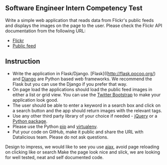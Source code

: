 ## Software Engineer Intern Competency Test

Write a simple web application that reads data from Flickr's public feeds and displays the images on the page to the user.
Please check the Flickr API documentation from the following URL:

- [Flickr]( http://www.flickr.com/services/feeds/)
- [Public feed](https://api.flickr.com/services/feeds/photos_public.gne)

## Instruction

- Write the application in Flask/Django. [Flask]((http://flask.pocoo.org/) and [Django](https://www.djangoproject.com/) are Python based web frameworks. We recommend the Flask but you can use the Django if you prefer that way.
- On page load the applications should load the public feed images in either a list or grid view. You can use the [Twitter Bootstrap](http://getbootstrap.com/) to make your application look good. 
- The user should be able to enter a keyword in a search box and click on a search button and the app should return images with the relevant tags.
- Use any other third party library of your choice if needed - [jQuery](https://jquery.com/) or a [Python package](https://pypi.python.org/pypi).
- Please use the Python [pip](https://pypi.python.org/pypi/pip) and [virtualenv](https://virtualenv.pypa.io/en/latest/).
- Put your code on GitHub, make it public and share the URL with Datalicious team. Please do not ask questions.

Design to impress, we would like to see you use [ajax](http://www.w3schools.com/ajax/), avoid page reloading on clicking like or search​ Make the page look nice and slick, we are looking for well tested, neat and self documented code.
